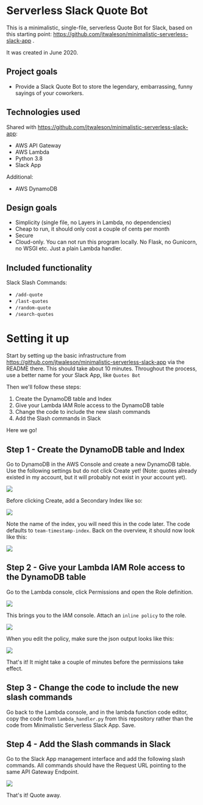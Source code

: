 Serverless Slack Quote Bot
===

This is a minimalistic, single-file, serverless Quote Bot for Slack, based on this starting point: https://github.com/jtwaleson/minimalistic-serverless-slack-app .

It was created in June 2020.

Project goals
---

- Provide a Slack Quote Bot to store the legendary, embarrassing, funny sayings of your coworkers.

Technologies used
---

Shared with https://github.com/jtwaleson/minimalistic-serverless-slack-app:

- AWS API Gateway
- AWS Lambda
- Python 3.8
- Slack App

Additional:

- AWS DynamoDB

Design goals
---

- Simplicity (single file, no Layers in Lambda, no dependencies)
- Cheap to run, it should only cost a couple of cents per month
- Secure
- Cloud-only. You can not run this program locally. No Flask, no Gunicorn, no WSGI etc. Just a plain Lambda handler.


Included functionality
---

Slack Slash Commands:
- `/add-quote`
- `/last-quotes`
- `/random-quote`
- `/search-quotes`


Setting it up
===

Start by setting up the basic infrastructure from https://github.com/jtwaleson/minimalistic-serverless-slack-app via the README there. This should take about 10 minutes. Throughout the process, use a better name for your Slack App, like `Quotes Bot`

Then we'll follow these steps:

1. Create the DynamoDB table and Index
2. Give your Lambda IAM Role access to the DynamoDB table
3. Change the code to include the new slash commands
4. Add the Slash commands in Slack

Here we go!

Step 1 - Create the DynamoDB table and Index
---

Go to DynamoDB in the AWS Console and create a new DynamoDB table. Use the following settings but do not click Create yet! (Note: quotes already existed in my account, but it will probably not exist in your account yet).

![](images/image-1.png)

Before clicking Create, add a Secondary Index like so:

![](images/image-2.png)

Note the name of the index, you will need this in the code later. The code defaults to `team-timestamp-index`. Back on the overview, it should now look like this:

![](images/image-3.png)


Step 2 - Give your Lambda IAM Role access to the DynamoDB table
---

Go to the Lambda console, click Permissions and open the Role definition.

![](images/image-5.png)

This brings you to the IAM console. Attach an `inline policy` to the role.

![](images/image-6.png)

When you edit the policy, make sure the json output looks like this:

![](images/image-7.png)

That's it! It might take a couple of minutes before the permissions take effect.


Step 3 - Change the code to include the new slash commands
---

Go back to the Lambda console, and in the lambda function code editor, copy the code from `lambda_handler.py` from this repository rather than the code from Minimalistic Serverless Slack App. Save.

Step 4 - Add the Slash commands in Slack
---
Go to the Slack App management interface and add the following slash commands. All commands should have the Request URL pointing to the same API Gateway Endpoint.

![](images/image-4.png)


That's it! Quote away.